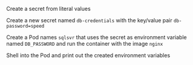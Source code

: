 Create a secret from literal values

Create a new secret named `db-credentials` with the key/value pair `db-password=speed`


Create a Pod names `sqlsvr` that uses the secret as environment variable named `DB_PASSWORD` and run the container with the image `nginx`


Shell into the Pod and print out the created environment variables

